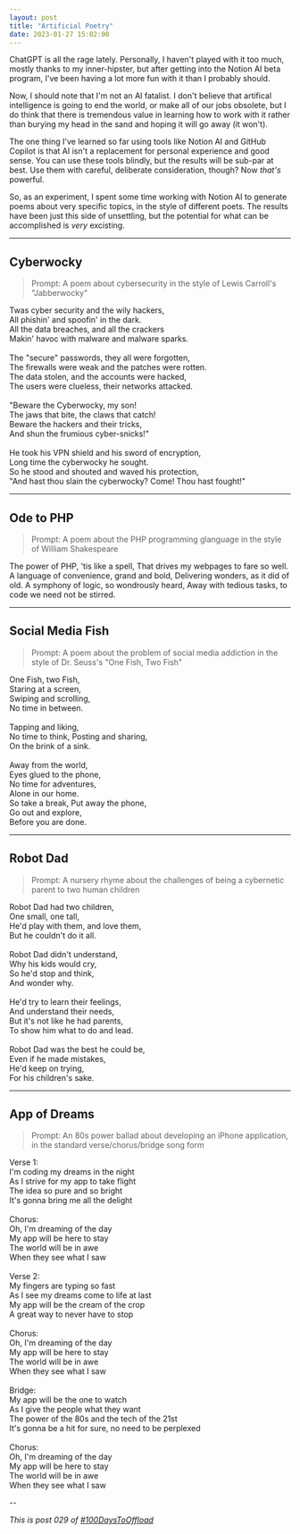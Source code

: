 ```yaml
---
layout: post
title: "Artificial Poetry"
date: 2023-01-27 15:02:00
---
```

ChatGPT is all the rage lately. Personally, I haven't played with it too much, mostly thanks to my inner-hipster, but after getting into the Notion AI beta program, I've been having a lot more fun with it than I probably should.

Now, I should note that I'm not an AI fatalist. I don't believe that artifical intelligence is going to end the world, or make all of our jobs obsolete, but I do think that there is tremendous value in learning how to work with it rather than burying my head in the sand and hoping it will go away (it won't).

The one thing I've learned so far using tools like Notion AI and GitHub Copilot is that AI isn't a replacement for personal experience and good sense. You can use these tools blindly, but the results will be sub-par at best. Use them with careful, deliberate consideration, though? Now _that's_ powerful.

So, as an experiment, I spent some time working with Notion AI to generate poems about very specific topics, in the style of different poets. The results have been just this side of unsettling, but the potential for what can be accomplished is _very_ excisting.

---

## Cyberwocky

> Prompt: A poem about cybersecurity in the style of Lewis Carroll's "Jabberwocky"

Twas cyber security and the wily hackers,<br />
All phishin' and spoofin' in the dark.<br />
All the data breaches, and all the crackers<br />
Makin' havoc with malware and malware sparks.<br />
<br />
The "secure" passwords, they all were forgotten,<br />
The firewalls were weak and the patches were rotten.<br />
The data stolen, and the accounts were hacked,<br />
The users were clueless, their networks attacked.<br />
<br />
"Beware the Cyberwocky, my son!<br />
The jaws that bite, the claws that catch!<br />
Beware the hackers and their tricks,<br />
And shun the frumious cyber-snicks!"<br />
<br />
He took his VPN shield and his sword of encryption,<br />
Long time the cyberwocky he sought.<br />
So he stood and shouted and waved his protection,<br />
"And hast thou slain the cyberwocky? Come! Thou hast fought!"<br />

---

## Ode to PHP

> Prompt: A poem about the PHP programming glanguage in the style of William Shakespeare

The power of PHP, 'tis like a spell,
That drives my webpages to fare so well.
A language of convenience, grand and bold,
Delivering wonders, as it did of old.
A symphony of logic, so wondrously heard,
Away with tedious tasks, to code we need not be stirred.

---

## Social Media Fish

> Prompt: A poem about the problem of social media addiction in the style of Dr. Seuss's "One Fish, Two Fish"

One Fish, two Fish,<br />
Staring at a screen,<br />
Swiping and scrolling,<br />
No time in between.<br />
<br />
Tapping and liking,<br />
No time to think,
Posting and sharing,<br />
On the brink of a sink.<br />
<br />
Away from the world,<br />
Eyes glued to the phone,<br />
No time for adventures,<br />
Alone in our home.
<br />
So take a break,
Put away the phone,<br />
Go out and explore,<br />
Before you are done.<br />

---

## Robot Dad

> Prompt: A nursery rhyme about the challenges of being a cybernetic parent to two human children

Robot Dad had two children,<br />
One small, one tall,<br />
He'd play with them, and love them,<br />
But he couldn't do it all.<br />
<br />
Robot Dad didn't understand,<br />
Why his kids would cry,<br />
So he'd stop and think,<br />
And wonder why.<br />
<br />
He'd try to learn their feelings,<br />
And understand their needs,<br />
But it's not like he had parents,<br />
To show him what to do and lead.<br />
<br />
Robot Dad was the best he could be,<br />
Even if he made mistakes,<br />
He'd keep on trying,<br />
For his children's sake.<br />

---

## App of Dreams

> Prompt: An 80s power ballad about developing an iPhone application, in the standard verse/chorus/bridge song form

Verse 1:<br />
I'm coding my dreams in the night<br />
As I strive for my app to take flight<br />
The idea so pure and so bright<br />
It's gonna bring me all the delight<br />
<br />
Chorus:<br />
Oh, I'm dreaming of the day<br />
My app will be here to stay<br />
The world will be in awe<br />
When they see what I saw<br />
<br />
Verse 2:<br />
My fingers are typing so fast<br />
As I see my dreams come to life at last<br />
My app will be the cream of the crop<br />
A great way to never have to stop<br />
<br />
Chorus:<br />
Oh, I'm dreaming of the day<br />
My app will be here to stay<br />
The world will be in awe<br />
When they see what I saw<br />
<br />
Bridge:<br />
My app will be the one to watch<br />
As I give the people what they want<br />
The power of the 80s and the tech of the 21st<br />
It's gonna be a hit for sure, no need to be perplexed<br />
<br />
Chorus:<br />
Oh, I'm dreaming of the day<br />
My app will be here to stay<br />
The world will be in awe<br />
When they see what I saw<br />

--

_This is post 029 of [#100DaysToOffload](https://100daystooffload.com/)_
